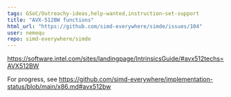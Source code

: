```yaml
---
tags: GSoC/Outreachy-ideas,help-wanted,instruction-set-support
title: "AVX-512BW functions"
html_url: "https://github.com/simd-everywhere/simde/issues/104"
user: nemequ
repo: simd-everywhere/simde
---
```


https://software.intel.com/sites/landingpage/IntrinsicsGuide/#avx512techs=AVX512BW

For progress, see https://github.com/simd-everywhere/implementation-status/blob/main/x86.md#avx512bw